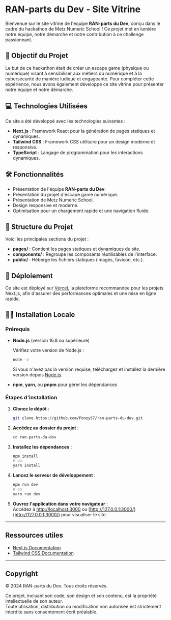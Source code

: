 # RAN-parts du Dev - Site Vitrine

Bienvenue sur le site vitrine de l'équipe **RAN-parts du Dev**, conçu dans le cadre du hackathon de Metz Numeric School ! Ce projet met en lumière notre équipe, notre démarche et notre contribution à ce challenge passionnant.

## 🚀 Objectif du Projet

Le but de ce hackathon était de créer un escape game (physique ou numérique) visant à sensibiliser aux métiers du numérique et à la cybersécurité de manière ludique et engageante. Pour compléter cette expérience, nous avons également développé ce site vitrine pour présenter notre équipe et notre démarche.

## 💻 Technologies Utilisées

Ce site a été développé avec les technologies suivantes :

- **Next.js** : Framework React pour la génération de pages statiques et dynamiques.
- **Tailwind CSS** : Framework CSS utilitaire pour un design moderne et responsive.
- **TypeScript** : Langage de programmation pour les interactions dynamiques.

## 🛠️ Fonctionnalités

- Présentation de l'équipe **RAN-parts du Dev**.
- Présentation du projet d'escape game numérique.
- Présentation de Metz Numeric School.
- Design responsive et moderne.
- Optimisation pour un chargement rapide et une navigation fluide.

## 📂 Structure du Projet

Voici les principales sections du projet :

- **pages/** : Contient les pages statiques et dynamiques du site.
- **components/** : Regroupe les composants réutilisables de l'interface.
- **public/** : Héberge les fichiers statiques (images, favicon, etc.).

## 🚀 Déploiement

<!-- TODO CHANGER LE DEPLOIEMENT QUAND FAIT SUR GITHUB -->

Ce site est déployé sur [Vercel](https://vercel.com/), la plateforme recommandée pour les projets Next.js, afin d'assurer des performances optimales et une mise en ligne rapide.

## 🧑‍💻 Installation Locale

### Prérequis

- **Node.js** (version 16.8 ou supérieure)

  Vérifiez votre version de Node.js :

  ```bash
  node -v
  ```

  Si vous n'avez pas la version requise, téléchargez et installez la dernière version depuis [Node.js](https://nodejs.org/).

- **npm**, **yarn**, ou **pnpm** pour gérer les dépendances

### Étapes d'installation

1. **Clonez le dépôt** :

   ```bash
   git clone https://github.com/Fonzy57/ran-parts-du-dev.git
   ```

2. **Accédez au dossier du projet** :

   ```bash
   cd ran-parts-du-dev
   ```

3. **Installez les dépendances** :

   ```bash
   npm install
   # ou
   yarn install
   ```

4. **Lancez le serveur de développement** :

   ```bash
   npm run dev
   # ou
   yarn run dev
   ```

5. **Ouvrez l'application dans votre navigateur** :  
   Accédez à [http://localhost:3000](http://localhost:3000) ou [http://127.0.0.1:3000/](http://127.0.0.1:3000/) pour visualiser le site.

---

## Ressources utiles

- [Next.js Documentation](https://nextjs.org/docs/13/getting-started)
- [Tailwind CSS Documentation](https://tailwindcss.com/docs/installation)

---

## Copyright

© 2024 RAN-parts du Dev. Tous droits réservés.

Ce projet, incluant son code, son design et son contenu, est la propriété intellectuelle de son auteur.  
Toute utilisation, distribution ou modification non autorisée est strictement interdite sans consentement écrit préalable.
